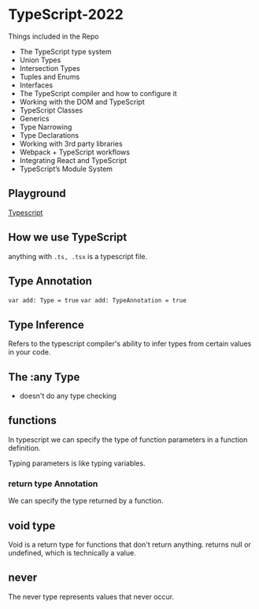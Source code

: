 # TypeScript-2022
Things included in the Repo

- The TypeScript type system
- Union Types
- Intersection Types
- Tuples and Enums
- Interfaces
- The TypeScript compiler and how to configure it
- Working with the DOM and TypeScript
- TypeScript Classes
- Generics
- Type Narrowing
- Type Declarations
- Working with 3rd party libraries
- Webpack + TypeScript workflows
- Integrating React and TypeScript
- TypeScript’s Module System

## Playground
[Typescript](https://www.typescriptlang.org/play)

## How we use TypeScript
anything with ```.ts, .tsx``` is a typescript file.

## Type Annotation

```var add: Type = true```
```var add: TypeAnnotation = true```

## Type Inference
Refers to the typescript compiler's ability to infer types from certain values in your code.

## The :any Type
- doesn't do any type checking

## functions

In typescript we can specify the type of function parameters in a function definition. 

Typing parameters is like typing variables.

### return type Annotation
We can specify the type returned by a function.

## void type
Void is a return type for functions that don't return anything.
returns null or undefined, which is technically a value.

## never
The never type represents values that never occur.
